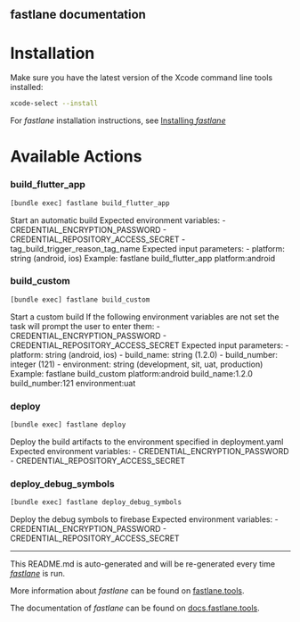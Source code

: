 fastlane documentation
----

# Installation

Make sure you have the latest version of the Xcode command line tools installed:

```sh
xcode-select --install
```

For _fastlane_ installation instructions, see [Installing _fastlane_](https://docs.fastlane.tools/#installing-fastlane)

# Available Actions

### build_flutter_app

```sh
[bundle exec] fastlane build_flutter_app
```

Start an automatic build
Expected environment variables:
    - CREDENTIAL_ENCRYPTION_PASSWORD
    - CREDENTIAL_REPOSITORY_ACCESS_SECRET
    - tag_build_trigger_reason_tag_name
Expected input parameters:
    - platform: string (android, ios)
Example:
    fastlane build_flutter_app platform:android

### build_custom

```sh
[bundle exec] fastlane build_custom
```

Start a custom build
If the following environment variables are not set the task will prompt the user to enter them:
    - CREDENTIAL_ENCRYPTION_PASSWORD
    - CREDENTIAL_REPOSITORY_ACCESS_SECRET
Expected input parameters:
    - platform: string (android, ios)
    - build_name: string (1.2.0)
    - build_number: integer (121)
    - environment: string (development, sit, uat, production)
Example:
    fastlane build_custom platform:android build_name:1.2.0 build_number:121 environment:uat

### deploy

```sh
[bundle exec] fastlane deploy
```

Deploy the build artifacts to the environment specified in deployment.yaml
Expected environment variables:
    - CREDENTIAL_ENCRYPTION_PASSWORD
    - CREDENTIAL_REPOSITORY_ACCESS_SECRET

### deploy_debug_symbols

```sh
[bundle exec] fastlane deploy_debug_symbols
```

Deploy the debug symbols to firebase
Expected environment variables:
    - CREDENTIAL_ENCRYPTION_PASSWORD
    - CREDENTIAL_REPOSITORY_ACCESS_SECRET

----

This README.md is auto-generated and will be re-generated every time [_fastlane_](https://fastlane.tools) is run.

More information about _fastlane_ can be found on [fastlane.tools](https://fastlane.tools).

The documentation of _fastlane_ can be found on [docs.fastlane.tools](https://docs.fastlane.tools).
